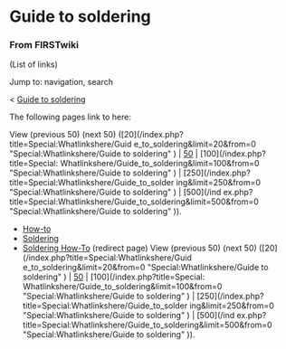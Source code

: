 # Guide to soldering

### From FIRSTwiki

(List of links)

Jump to: navigation, search

&lt; [Guide to soldering](/index.php?title=Guide_to_soldering&redirect=no
"Guide to soldering" )  

The following pages link to here:

View (previous 50) (next 50) ([20](/index.php?title=Special:Whatlinkshere/Guid
e_to_soldering&limit=20&from=0 "Special:Whatlinkshere/Guide to soldering" ) |
[50](/index.php?title=Special:Whatlinkshere/Guide_to_soldering&limit=50&from=0
"Special:Whatlinkshere/Guide to soldering" ) | [100](/index.php?title=Special:
Whatlinkshere/Guide_to_soldering&limit=100&from=0 "Special:Whatlinkshere/Guide
to soldering" ) | [250](/index.php?title=Special:Whatlinkshere/Guide_to_solder
ing&limit=250&from=0 "Special:Whatlinkshere/Guide to soldering" ) | [500](/ind
ex.php?title=Special:Whatlinkshere/Guide_to_soldering&limit=500&from=0
"Special:Whatlinkshere/Guide to soldering" )).

  * [How-to](How-to "How-to" )
  * [Soldering](Soldering "Soldering" )
  * [Soldering How-To](/index.php?title=Soldering_How-To&redirect=no "Soldering How-To" ) (redirect page) 
View (previous 50) (next 50) ([20](/index.php?title=Special:Whatlinkshere/Guid
e_to_soldering&limit=20&from=0 "Special:Whatlinkshere/Guide to soldering" ) |
[50](/index.php?title=Special:Whatlinkshere/Guide_to_soldering&limit=50&from=0
"Special:Whatlinkshere/Guide to soldering" ) | [100](/index.php?title=Special:
Whatlinkshere/Guide_to_soldering&limit=100&from=0 "Special:Whatlinkshere/Guide
to soldering" ) | [250](/index.php?title=Special:Whatlinkshere/Guide_to_solder
ing&limit=250&from=0 "Special:Whatlinkshere/Guide to soldering" ) | [500](/ind
ex.php?title=Special:Whatlinkshere/Guide_to_soldering&limit=500&from=0
"Special:Whatlinkshere/Guide to soldering" )).

